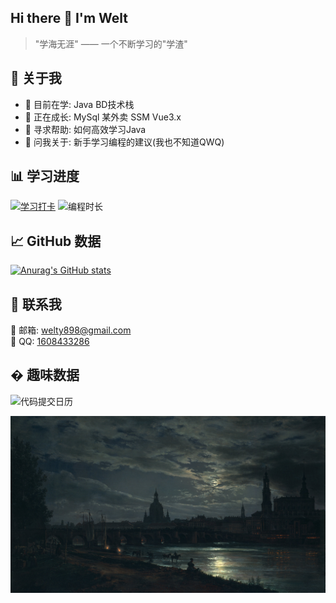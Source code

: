## Hi there 👋 I'm Welt

<!--
**iWelty-builder/iWelty-builder** is a ✨ _special_ ✨ repository because its `README.md` (this file) appears on your GitHub profile.

Here are some ideas to get you started:

- 🔭 I’m currently working on ...
- 🌱 I’m currently learning ...
- 👯 I’m looking to collaborate on ...
- 🤔 I’m looking for help with ...
- 💬 Ask me about ...
- 📫 How to reach me: ...
- 😄 Pronouns: ...
- ⚡ Fun fact: ...
-->



> "学海无涯" —— 一个不断学习的"学渣"

## 🚀 关于我

- 🔭 目前在学: Java BD技术栈
- 🌱 正在成长: MySql 某外卖 SSM Vue3.x
- 🤔 寻求帮助: 如何高效学习Java
- 💬 问我关于: 新手学习编程的建议(我也不知道QWQ)


## 📊 学习进度

[![学习打卡](https://img.shields.io/badge/dynamic/json?color=blue&label=今日学习&query=%24.total&url=https%3A%2F%2Fapi.xuezhaju.com%2Fdaily)](https://github.com/xuezhaju)
![编程时长](https://img.shields.io/badge/本周编程-你猜多久-orange)

## 📈 GitHub 数据

[![Anurag's GitHub stats](https://github-readme-stats.vercel.app/api?username=iWelty-builder&show_icons=true&theme=tokyonight)](https://b23.tv/iEJTnPp)


## 🤝 联系我

📧 邮箱: [welty898@gmail.com](mailto:welty898@gmail.com)  
🐧 QQ: [1608433286](http://wpa.qq.com/msgrd?v=3&uin=1608433286&site=qq&menu=yes)  

## � 趣味数据

![代码提交日历](https://ghchart.rshah.org/iWelty-builder)

![头像](image\avatar.png)
